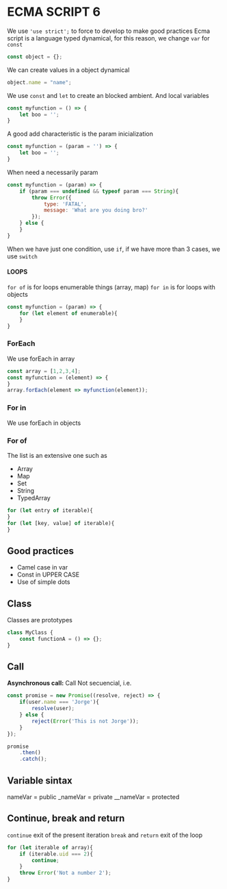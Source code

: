 
# ECMA SCRIPT 6
We use `'use strict';` to force to develop to make good practices
Ecma script is a language typed dynamical, for this reason, we change `var` for `const`
```javascript
const object = {};
```
We can create values in a object dynamical
```javascript
object.name = "name";
```
We use `const` and `let` to create an blocked ambient. And local variables
```javascript
const myfunction = () => {
    let boo = '';
}
```
A good add characteristic is the param inicialization
```javascript
const myfunction = (param = '') => {
    let boo = '';
}
```
When need a necessarily param 
```javascript
const myfunction = (param) => {
    if (param === undefined && typeof param === String){
        throw Error({
            type: 'FATAL',
            message: 'What are you doing bro?'
        });
    } else {
    }
}
```
When we have just one condition, use `if`, if we have more than 3 cases, we use `switch`
#### LOOPS
`for of` is for loops enumerable things (array, map)
`for in` is for loops with objects
```javascript
const myfunction = (param) => {
    for (let element of enumerable){
    }
}
```
### ForEach
We use forEach in array
```javascript
const array = [1,2,3,4];
const myfunction = (element) => {
}
array.forEach(element => myfunction(element));
```
### For in
We use forEach in objects

### For of
The list is an extensive one such as
-   Array
-   Map
-   Set
-   String
-   TypedArray
```javascript
for (let entry of iterable){
}
for (let [key, value] of iterable){
}
```
## Good practices
-   Camel case in var
-   Const in UPPER CASE
-   Use of simple dots

## Class
Classes are prototypes
```javascript
class MyClass {
    const functionA = () => {};
}
```
## Call
**Asynchronous call:** Call Not secuencial, i.e.
```javascript
const promise = new Promise((resolve, reject) => {
    if(user.name === 'Jorge'){
        resolve(user);
    } else {
        reject(Error('This is not Jorge'));
    }
});

promise
    .then()
    .catch();
```

## Variable sintax
nameVar = public
_nameVar = private
__nameVar = protected


## Continue, break and return
`continue` exit of the present iteration
`break` and `return` exit of the loop
```javascript
for (let iterable of array){
    if (iterable.uid === 2){
        continue;
    }
    throw Error('Not a number 2');
}
```